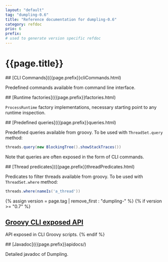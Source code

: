 ```yaml
---
layout: "default"
tag: "dumpling-0.6"
title: "Reference documentation for dumpling-0.6"
category: refdoc
prio: 6
prefix:
# used to generate version specific refdoc
---
```


# {{page.title}}

<a name="cliCommands">
## [CLI Commands]({{page.prefix}}cliCommands.html)

Predefined commands available from command line interface.

<a name="factories">
## [Runtime factories]({{page.prefix}}factories.html)

`ProcessRuntime` factory implementations, necessary starting point to any runtime inspection.

<a name="queries">
## [Predefined queries]({{page.prefix}}queries.html)

Predefined queries available from groovy. To be used with `ThreadSet.query` method:

```groovy
threads.query(new BlockingTree().showStackTraces())
```

Note that queries are often exposed in the form of CLI commands.

<a name="threadPredicates">
## [Thread predicates]({{page.prefix}}threadPredicates.html)

Predicates to filter threads available from groovy. To be used with `ThreadSet.where` method:

```groovy
threads.where(nameIs('a_thread'))
```
{% assign version = page.tag | remove_first : "dumpling-" %}
{% if version >= "0.7" %}
<a name="cliExports">
## [Groovy CLI exposed API]({{page.prefix}}cliExports.html)

API exposed in CLI Groovy scripts.
{% endif %}

<a name="apidocs">
## [Javadoc]({{page.prefix}}apidocs/)

Detailed javadoc of Dumpling.
